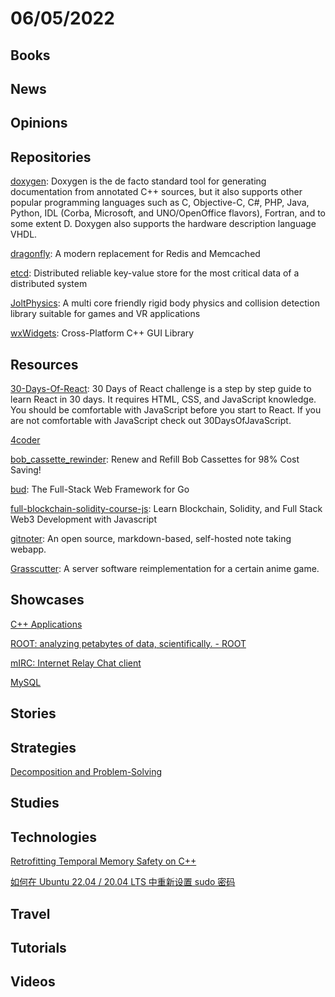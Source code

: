 # 06/05/2022

## Books

## News

## Opinions

## Repositories
[doxygen](https://github.com/doxygen/doxygen): Doxygen is the de facto standard tool for generating documentation from annotated C++ sources, but it also supports other popular programming languages such as C, Objective-C, C#, PHP, Java, Python, IDL (Corba, Microsoft, and UNO/OpenOffice flavors), Fortran, and to some extent D. Doxygen also supports the hardware description language VHDL.

[dragonfly](https://github.com/dragonflydb/dragonfly): A modern replacement for Redis and Memcached

[etcd](https://github.com/etcd-io/etcd): Distributed reliable key-value store for the most critical data of a distributed system

[JoltPhysics](https://github.com/jrouwe/JoltPhysics): A multi core friendly rigid body physics and collision detection library suitable for games and VR applications

[wxWidgets](https://github.com/wxWidgets/wxWidgets): Cross-Platform C++ GUI Library

## Resources
[30-Days-Of-React](https://github.com/Asabeneh/30-Days-Of-React): 30 Days of React challenge is a step by step guide to learn React in 30 days. It requires HTML, CSS, and JavaScript knowledge. You should be comfortable with JavaScript before you start to React. If you are not comfortable with JavaScript check out 30DaysOfJavaScript.

[4coder](https://github.com/Dion-Systems/4coder)

[bob_cassette_rewinder](https://github.com/dekuNukem/bob_cassette_rewinder): Renew and Refill Bob Cassettes for 98% Cost Saving!

[bud](https://github.com/livebud/bud): The Full-Stack Web Framework for Go

[full-blockchain-solidity-course-js](https://github.com/smartcontractkit/full-blockchain-solidity-course-js): Learn Blockchain, Solidity, and Full Stack Web3 Development with Javascript

[gitnoter](https://github.com/git-noter/gitnoter): An open source, markdown-based, self-hosted note taking webapp.

[Grasscutter](https://github.com/Grasscutters/Grasscutter): A server software reimplementation for a certain anime game.

## Showcases
[C++ Applications](https://stroustrup.com/applications.html)

[ROOT: analyzing petabytes of data, scientifically. - ROOT](https://root.cern/)

[mIRC: Internet Relay Chat client](https://www.mirc.com/)

[MySQL](https://www.mysql.com/)

## Stories

## Strategies
[Decomposition and Problem-Solving](https://www.erichgrunewald.com/posts/decomposition-and-problem-solving/)

## Studies

## Technologies
[Retrofitting Temporal Memory Safety on C++](https://security.googleblog.com/2022/05/retrofitting-temporal-memory-safety-on-c.html)

[如何在 Ubuntu 22.04 / 20.04 LTS 中重新设置 sudo 密码](https://linux.cn/article-14648-1.html)

## Travel

## Tutorials

## Videos

